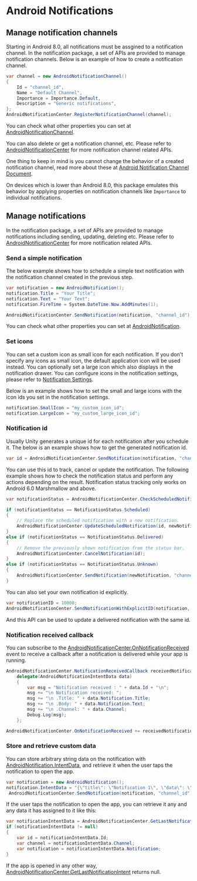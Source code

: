 # Android Notifications

## Manage notification channels

Starting in Android 8.0, all notifications must be assgined to a notification channel. In the notification package, a set of APIs are provided to manage notification channels. Below is an example of how to create a notification channel.

```c#
var channel = new AndroidNotificationChannel()
{
    Id = "channel_id",
    Name = "Default Channel",
    Importance = Importance.Default,
    Description = "Generic notifications",
};
AndroidNotificationCenter.RegisterNotificationChannel(channel);
```

You can check what other properties you can set at [AndroidNotificationChannel](../api/Unity.Notifications.Android.AndroidNotificationChannel.html).

You can also delete or get a notification channel, etc. Please refer to [AndroidNotificationCenter](../api/Unity.Notifications.Android.AndroidNotificationCenter.html) for more notification channel related APIs.

One thing to keep in mind is you cannot change the behavior of a created notification channel, read more about these at [Android Notification Channel Document](https://developer.android.com/training/notify-user/channels).

On devices which is lower than Android 8.0, this package emulates this behavior by applying properties on notification channels like `Importance` to individual notifications.

## Manage notifications

In the notification package, a set of APIs are provided to manage notifications including sending, updating, deleting etc. Please refer to [AndroidNotificationCenter](../api/Unity.Notifications.Android.AndroidNotificationCenter.html) for more notification related APIs.

### Send a simple notification

The below example shows how to schedule a simple text notification with the notification channel created in the previous step.

```c#
var notification = new AndroidNotification();
notification.Title = "Your Title";
notification.Text = "Your Text";
notification.FireTime = System.DateTime.Now.AddMinutes(1);

AndroidNotificationCenter.SendNotification(notification, "channel_id");
```
You can check what other properties you can set at [AndroidNotification](../api/Unity.Notifications.Android.AndroidNotification.html).

### Set icons

You can set a custom icon as small icon for each notification. If you don't specify any icons as small icon, the default application icon will be used instead. You can optionally set a large icon which also displays in the notification drawer. You can configure icons in the notification settings, please refer to [Notification Settings](Settings.html#custom-icons).

Below is an example shows how to set the small and large icons with the icon ids you set in the notification settings.

```c#
notification.SmallIcon = "my_custom_icon_id";
notification.LargeIcon = "my_custom_large_icon_id";
```

### Notification id

Usually Unity generates a unique id for each notification after you schedule it. The below is an example shows how to get the generated notification id.

```c#
var id = AndroidNotificationCenter.SendNotification(notification, "channel_id");
```

You can use this id to track, cancel or update the notification. The following example shows how to check the notification status and perform any actions depending on the result. Notification status tracking only works on Android 6.0 Marshmallow and above.

```c#
var notificationStatus = AndroidNotificationCenter.CheckScheduledNotificationStatus(id);

if (notificationStatus == NotificationStatus.Scheduled)
{
    // Replace the scheduled notification with a new notification.
    AndroidNotificationCenter.UpdateScheduledNotification(id, newNotification, "channel_id");
}
else if (notificationStatus == NotificationStatus.Delivered)
{
    // Remove the previously shown notification from the status bar.
    AndroidNotificationCenter.CancelNotification(id);
}
else if (notificationStatus == NotificationStatus.Unknown)
{
    AndroidNotificationCenter.SendNotification(newNotification, "channel_id");
}
```

You can also set your own notification id explicitly.

```c#
var notificationID = 10000;
AndroidNotificationCenter.SendNotificationWithExplicitID(notification, "channel_id", notificationId);
```
And this API can be used to update a delivered notification with the same id.

### Notification received callback

You can subscribe to the [AndroidNotificationCenter.OnNotificationReceived](../api/Unity.Notifications.Android.AndroidNotificationCenter.html#Unity_Notifications_Android_AndroidNotificationCenter_OnNotificationReceived) event to receive a callback after a notification is delivered while your app is running.

```c#
AndroidNotificationCenter.NotificationReceivedCallback receivedNotificationHandler = 
    delegate(AndroidNotificationIntentData data)
    {
        var msg = "Notification received : " + data.Id + "\n";
        msg += "\n Notification received: ";
        msg += "\n .Title: " + data.Notification.Title;
        msg += "\n .Body: " + data.Notification.Text;
        msg += "\n .Channel: " + data.Channel;
        Debug.Log(msg);
    };

AndroidNotificationCenter.OnNotificationReceived += receivedNotificationHandler;
```

### Store and retrieve custom data

You can store arbitrary string data on the notification with [AndroidNotification.IntentData](../api/Unity.Notifications.Android.AndroidNotification.html#Unity_Notifications_Android_AndroidNotification_IntentData), and retrieve it when the user taps the notification to open the app.

```c#
var notification = new AndroidNotification();
notification.IntentData = "{\"title\": \"Notification 1\", \"data\": \"200\"}";
 AndroidNotificationCenter.SendNotification(notification, "channel_id");
```

If the user taps the notification to open the app, you can retrieve it any and any data it has assigned to it like this:

```c#
var notificationIntentData = AndroidNotificationCenter.GetLastNotificationIntent();
if (notificationIntentData != null)
{
    var id = notificationIntentData.Id;
    var channel = notificationIntentData.Channel;
    var notification = notificationIntentData.Notification;
}
```

If the app is opened in any other way, [AndroidNotificationCenter.GetLastNotificationIntent](../api/Unity.Notifications.Android.AndroidNotificationCenter.html#Unity_Notifications_Android_AndroidNotificationCenter_GetLastNotificationIntent) returns null.
